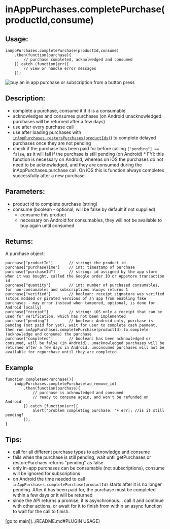 # inAppPurchases.completePurchase(productId,consume)

## Usage:
```
inAppPurchases.completePurchase(productId,consume)
    .then(function(purchase){
        // purchase completed, acknolwedged and consumed
    }).catch (function(err){
        // view or handle error messages
    });
```
![buy an in app purchase or subscription from a button press](complete_purchase.png)

## Description:
 - complete a purchase, consume it if it is a consumable
 - acknowledges and consumes purchases (on Android unacknowledged purchases will be returned after a few days)
 - use after every purchase call
 - use after loading purchases with [`inAppPurchases.restorePurchases(productIds)`](restorePurchases.md#Example)) to complete delayed purchases once they are not pending
 - check if the purchase has been paid for before calling `["pending"] == false`, as it will fail if the purchase is still pending (on Android)
 \* FYI: this function is necessary on Android, whereas on iOS the purchases do not need to be acknowledged, and they are consumed during the inAppPurchases.purchase call. On iOS this is function always completes successfully after a new purchase

## Parameters:
- product id to complete purchase (string)
- consume (boolean - optional, will be false by default if not supplied)
    - consume this product
    - necessary on Android for consumables, they will not be available to buy again until consumed

## Returns:
A purchase object:
```
purchase["productId"]       // string: the product id
purchase["purchaseTime"]    // int: timestamp of purchase
purchase["purchaseId"]      // string: id assigned by the app store when it was bought, called the Google order ID or Appstore transaction id
purchase["quantity"]        // int: number of purchased consumables, for non-consumables and subscriptions always returns 1
purchase["verified"]        // boolean: receipt signature was verified (stops modded or pirated versions of an app from enabling fake purchases - may error instead when tampered, optional, is done for Android locally)
purchase["receipt"]         // string: iOS only a receipt that can be used for verification, which has not been implemented
purchase["pending"]         // boolean: Android only, purchase is pending (not paid for yet), wait for user to complete cash payment, then run inAppPurchases.completePurchase(productId) to complete (acknowledge and consume) the purchase
purchase["completed"]       // boolean: has been acknowledged or consumed, will be false (in Android), unacknowledged purchases will be returned after a few days in Android. unconsumed purchases will not be available for repurchase until they are completed
```

## Example
```
function completeAdPurchase(){
    inAppPurchases.completePurchase(ad_remove_id)
        .then(function(purchase){
            // purchase is acknowledged and consumed
            // ready to consume again, and won't be refunded on Android
        }).catch (function(err){
            alert("problem completing purchase: "+ err); //is it still pending?
        });
}
```

## Tips:

- call for all different purchase types to acknowledge and consume
- fails when the purchase is still pending, wait until getPurchases or restorePurchaes returns "pending" as false 
- only in-app purchases can be consumable (not subscriptions), consume will be ignored for subscriptions
- on Android the time needed to call `inAppPurchases.completePurchase(productId)` starts after it is no longer pending. After it has been paid for, the purchase must be completed within a few days or it will be returned 
- since the API returns a promise, it is asynchronous... call it and continue with other actions, or await for it to finish from within an async function to wait for the call to finish. 

[go to main](../README.md#PLUGIN USAGE)
